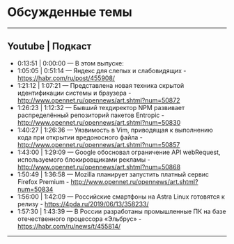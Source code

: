 # Обсужденные темы
---
Youtube | Подкаст
---
- 0:13:51  | 0:00:00 — В этом выпуске:
- 1:05:05  | 0:51:14 — Яндекс для слепых и слабовидящих - https://habr.com/ru/post/455908/
- 1:21:12  | 1:07:21 — Представлена новая техника скрытой идентификации системы и браузера - http://www.opennet.ru/opennews/art.shtml?num=50872
- 1:26:23  | 1:12:32 — Бывший техдиректор NPM развивает распределённый репозиторий пакетов Entropic - http://www.opennet.ru/opennews/art.shtml?num=50830
- 1:40:27  | 1:26:36 — Уязвимость в Vim, приводящая к выполнению кода при открытии вредоносного файла - http://www.opennet.ru/opennews/art.shtml?num=50857
- 1:43:00  | 1:29:09 — Google обосновал ограничение API webRequest, используемого блокировщиками рекламы - http://www.opennet.ru/opennews/art.shtml?num=50868
- 1:50:49  | 1:36:58 — Mozilla планирует запустить платный сервис Firefox Premium - http://www.opennet.ru/opennews/art.shtml?num=50834
- 1:56:00  | 1:42:09 — Российские смартфоны на Astra Linux готовятся к релизу - https://4pda.ru/2019/06/13/358233/
- 1:57:30  | 1:43:39 — В России разработаны промышленные ПК на базе отечественного процессора «Эльбрус» - https://habr.com/ru/news/t/455814/
---
